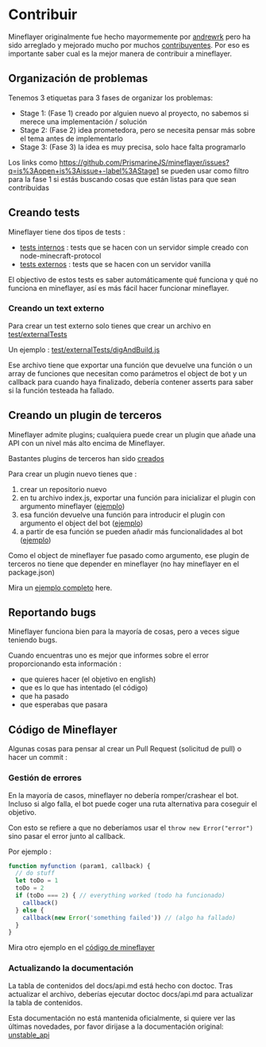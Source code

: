 # Contribuir

Mineflayer originalmente fue hecho mayormemente por [andrewrk](http://github.com/andrewrk)
pero ha sido arreglado y mejorado mucho por muchos [contribuyentes](https://github.com/andrewrk/mineflayer/graphs/contributors).
Por eso es importante saber cual es la mejor manera de contribuir a mineflayer.

## Organización de problemas

Tenemos 3 etiquetas para 3 fases de organizar los problemas:

* Stage 1: (Fase 1) creado por alguien nuevo al proyecto, no sabemos si merece una implementación / solución
* Stage 2: (Fase 2) idea prometedora, pero se necesita pensar más sobre el tema antes de implementarlo
* Stage 3: (Fase 3) la idea es muy precisa, solo hace falta programarlo

Los links como https://github.com/PrismarineJS/mineflayer/issues?q=is%3Aopen+is%3Aissue+-label%3AStage1 se pueden usar como filtro para la fase 1 si estás buscando cosas que están listas para que sean contribuidas

## Creando tests
Mineflayer tiene dos tipos de tests :

 * [tests internos](test/internalTest.js) : tests que se hacen con un servidor simple creado con node-minecraft-protocol
 * [tests externos](test/externalTests/) : tests que se hacen con un servidor vanilla
 
El objectivo de estos tests es saber automáticamente qué funciona y qué no funciona en mineflayer, así es más fácil hacer funcionar mineflayer.

### Creando un text externo

Para crear un test externo solo tienes que crear un archivo en [test/externalTests](test/externalTests)

Un ejemplo : [test/externalTests/digAndBuild.js](https://github.com/PrismarineJS/mineflayer/blob/master/test/externalTests/digAndBuild.js)

Ese archivo tiene que exportar una función que devuelve una función o un array de funciones que necesitan como parámetros el object de bot y un callback para cuando haya finalizado, debería contener asserts para saber si la función testeada ha fallado.


## Creando un plugin de terceros
Mineflayer admite plugins; cualquiera puede crear un plugin que añade una API con un nivel más alto encima de Mineflayer.

Bastantes plugins de terceros han sido [creados](https://github.com/andrewrk/mineflayer#third-party-plugins)

Para crear un plugin nuevo tienes que :

1. crear un repositorio nuevo
2. en tu archivo index.js, exportar una función para inicializar el plugin con argumento mineflayer ([ejemplo](https://github.com/andrewrk/mineflayer-navigate/blob/e24cb6a868ce64ae43bea2d035832c15ed01d301/index.js#L18))
3. esa función devuelve una función para introducir el plugin con argumento el object del bot ([ejemplo](https://github.com/andrewrk/mineflayer-navigate/blob/e24cb6a868ce64ae43bea2d035832c15ed01d301/index.js#L23))
4. a partir de esa función se pueden añadir más funcionalidades al bot ([ejemplo](https://github.com/andrewrk/mineflayer-navigate/blob/e24cb6a868ce64ae43bea2d035832c15ed01d301/index.js#L32))

Como el object de mineflayer fue pasado como argumento, ese plugin de terceros no tiene que depender en mineflayer (no hay mineflayer en el package.json)

Mira un [ejemplo completo](https://github.com/andrewrk/mineflayer-navigate/tree/e24cb6a868ce64ae43bea2d035832c15ed01d301) here.

## Reportando bugs
Mineflayer funciona bien para la mayoría de cosas, pero a veces sigue teniendo bugs.

Cuando encuentras uno es mejor que informes sobre el error proporcionando esta información :

* que quieres hacer (el objetivo en english)
* que es lo que has intentado (el código)
* que ha pasado
* que esperabas que pasara

## Código de Mineflayer
Algunas cosas para pensar al crear un Pull Request (solicitud de pull) o hacer un commit :

### Gestión de errores
En la mayoría de casos, mineflayer no debería romper/crashear el bot. Incluso si algo falla, el bot puede coger una ruta alternativa para coseguir el objetivo.

Con esto se refiere a que no deberíamos usar el `throw new Error("error")` sino pasar el error junto al callback.

Por ejemplo : 

```js
function myfunction (param1, callback) {
  // do stuff
  let toDo = 1
  toDo = 2
  if (toDo === 2) { // everything worked (todo ha funcionado)
    callback()
  } else {
    callback(new Error('something failed')) // (algo ha fallado)
  }
}
```

Mira otro ejemplo en el [código de mineflayer](https://github.com/andrewrk/mineflayer/blob/a8736c4ea473cf1a609c5a29046c0cdad006d429/lib/plugins/bed.js#L10)

### Actualizando la documentación
La tabla de contenidos del docs/api.md está hecho con doctoc. Tras actualizar el archivo, deberías ejecutar doctoc docs/api.md para actualizar la tabla de contenidos.


Esta documentación no está mantenida oficialmente, si quiere ver las últimas novedades, por favor dirijase a la documentación original: [unstable_api](../CONTRIBUTING.md)
